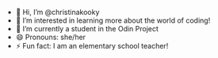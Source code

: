 - 👋 Hi, I’m @christinakooky
- 👀 I’m interested in learning more about the world of coding!
- 🌱 I’m currently a student in the Odin Project
- 😄 Pronouns: she/her
- ⚡ Fun fact: I am an elementary school teacher!

<!---
christinakooky/christinakooky is a ✨ special ✨ repository because its `README.md` (this file) appears on your GitHub profile.
You can click the Preview link to take a look at your changes.
--->
